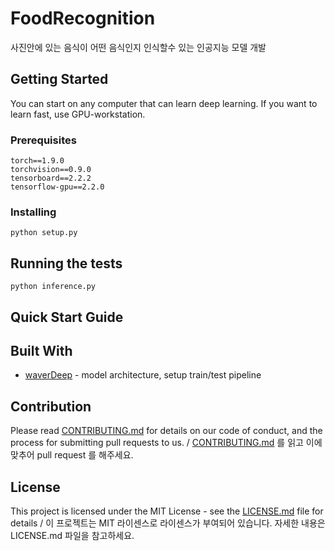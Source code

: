 # FoodRecognition
사진안에 있는 음식이 어떤 음식인지 인식할수 있는 인공지능 모델 개발

## Getting Started
You can start on any computer that can learn deep learning.
If you want to learn fast, use GPU-workstation.
### Prerequisites
```
torch==1.9.0
torchvision==0.9.0
tensorboard==2.2.2
tensorflow-gpu==2.2.0
```

### Installing
```
python setup.py
```

## Running the tests
```
python inference.py
```

## Quick Start Guide


## Built With
* [waverDeep](https://github.com/waverDeep) - model architecture, setup train/test pipeline

## Contribution
Please read [CONTRIBUTING.md](https://gist.github.com/PurpleBooth/b24679402957c63ec426) for details on our code of conduct, and the process for submitting pull requests to us. / [CONTRIBUTING.md](https://gist.github.com/PurpleBooth/b24679402957c63ec426) 를 읽고 이에 맞추어 pull request 를 해주세요.

## License
This project is licensed under the MIT License - see the [LICENSE.md](https://gist.github.com/PurpleBooth/LICENSE.md) file for details / 이 프로젝트는 MIT 라이센스로 라이센스가 부여되어 있습니다. 자세한 내용은 LICENSE.md 파일을 참고하세요.
